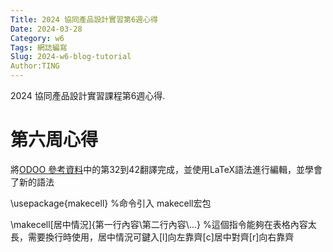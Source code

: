 ```yaml
---
Title: 2024 協同產品設計實習第6週心得
Date: 2024-03-28
Category: w6
Tags: 網誌編寫
Slug: 2024-w6-blog-tutorial
Author:TING 
---
```


2024 協同產品設計實習課程第6週心得.

<!-- PELICAN_END_SUMMARY -->

# 第六周心得
將[ODOO 參考資料]中的第32到42翻譯完成，並使用LaTeX語法進行編輯，並學會了新的語法

[ODOO 參考資料]:[https://webthesis.biblio.polito.it/16429/1/tesi.pdf]

\usepackage{makecell} %命令引入 makecell宏包

\makecell[居中情況]{第一行內容\\第二行內容\\...} %這個指令能夠在表格內容太長，需要換行時使用，居中情況可鍵入[l]向左靠齊[c]居中對齊[r]向右靠齊
